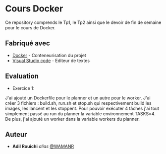 # Cours Docker

Ce repository comprends le Tp1, le Tp2 ainsi que le devoir de fin de semaine pour le cours de Docker.

## Fabriqué avec

* [Docker](https://www.docker.com/) - Conteneurisation du projet
* [Visual Studio code](https://code.visualstudio.com/) - Editeur de textes

## Evaluation

* Exercice 1:

J'ai ajouté un Dockerfile pour le planner et un autre pour le worker. J'ai créer 3 fichiers : build.sh, run.sh et stop.sh qui respectivement build les images, les lancent et les stoppent. Pour pouvoir exécuter 4 tâches j'ai tout simplement passé au run du planner la variable environnement TASKS=4.
De plus, j'ai ajouté un worker dans la variable workers du planner.
## Auteur
* **Adil Rouichi** _alias_ [@WAMANR](https://github.com/WAMANR)

